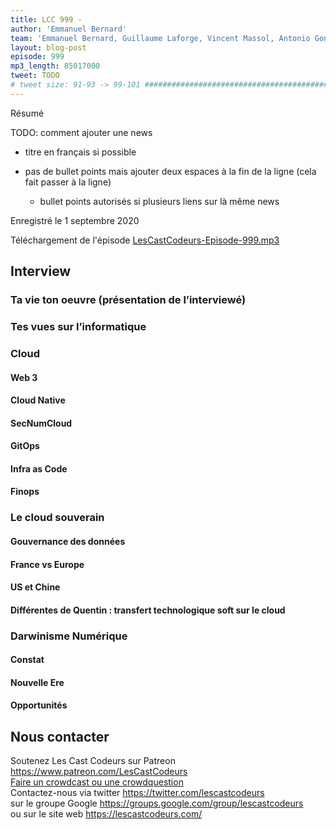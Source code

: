 ```yaml
---
title: LCC 999 - 
author: 'Emmanuel Bernard'
team: 'Emmanuel Bernard, Guillaume Laforge, Vincent Massol, Antonio Goncalves, Arnaud Heritier, Audrey Neveu'
layout: blog-post
episode: 999
mp3_length: 85017000
tweet: TODO
# tweet size: 91-93 -> 99-101 #######################################################################
---
```

Résumé

TODO: comment ajouter une news

* titre en français si possible
* pas de bullet points mais ajouter deux espaces à la fin de la ligne (cela fait passer à la ligne)  

    * bullet points autorisés si plusieurs liens sur là même news

Enregistré le 1 septembre 2020

Téléchargement de l'épisode [LesCastCodeurs-Episode-999.mp3](https://traffic.libsyn.com/lescastcodeurs/LesCastCodeurs-Episode-999.mp3)

## Interview

### Ta vie ton oeuvre (présentation de l’interviewé)

### Tes vues sur l’informatique

### Cloud

#### Web 3

#### Cloud Native

#### SecNumCloud

#### GitOps

#### Infra as Code

#### Finops

### Le cloud souverain 

#### Gouvernance des données 

#### France vs Europe

#### US et Chine

#### Différentes de Quentin : transfert technologique soft sur le cloud

### Darwinisme Numérique

#### Constat

#### Nouvelle Ere

#### Opportunités

## Nous contacter

Soutenez Les Cast Codeurs sur Patreon <https://www.patreon.com/LesCastCodeurs>  
[Faire un crowdcast ou une crowdquestion](https://lescastcodeurs.com/crowdcasting/)  
Contactez-nous via twitter <https://twitter.com/lescastcodeurs>  
sur le groupe Google <https://groups.google.com/group/lescastcodeurs>  
ou sur le site web <https://lescastcodeurs.com/>
<!-- vim: set spelllang=fr : -->